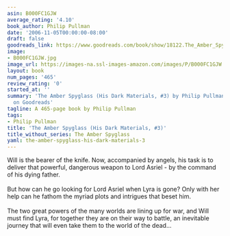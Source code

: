 ```yaml
---
asin: B000FC1GJW
average_rating: '4.10'
book_author: Philip Pullman
date: '2006-11-05T00:00:00-08:00'
draft: false
goodreads_link: https://www.goodreads.com/book/show/18122.The_Amber_Spyglass
image:
- B000FC1GJW.jpg
image_url: https://images-na.ssl-images-amazon.com/images/P/B000FC1GJW.01._SCLZZZZZZZ.jpg
layout: book
num_pages: '465'
review_rating: '0'
started_at: ''
summary: 'The Amber Spyglass (His Dark Materials, #3) by Philip Pullman - rated 4.10/5
  on Goodreads'
tagline: A 465-page book by Philip Pullman
tags:
- Philip Pullman
title: 'The Amber Spyglass (His Dark Materials, #3)'
title_without_series: The Amber Spyglass
yaml: the-amber-spyglass-his-dark-materials-3
---
```


Will is the bearer of the knife. Now, accompanied by angels, his task is to deliver that powerful, dangerous weapon to Lord Asriel - by the command of his dying father.<br /><br />But how can he go looking for Lord Asriel when Lyra is gone? Only with her help can he fathom the myriad plots and intrigues that beset him. <br /><br />The two great powers of the many worlds are lining up for war, and Will must find Lyra, for together they are on their way to battle, an inevitable journey that will even take them to the world of the dead...